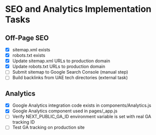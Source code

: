 # SEO and Analytics Implementation Tasks

## Off-Page SEO
- [x] sitemap.xml exists
- [x] robots.txt exists
- [x] Update sitemap.xml URLs to production domain
- [x] Update robots.txt URLs to production domain
- [ ] Submit sitemap to Google Search Console (manual step)
- [ ] Build backlinks from UAE tech directories (external task)

## Analytics
- [x] Google Analytics integration code exists in components/Analytics.js
- [x] Google Analytics component used in pages/_app.js
- [ ] Verify NEXT_PUBLIC_GA_ID environment variable is set with real GA tracking ID
- [ ] Test GA tracking on production site

